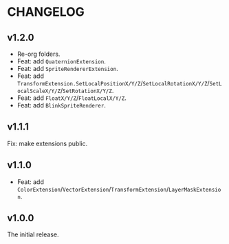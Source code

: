 # CHANGELOG

## v1.2.0

- Re-org folders.
- Feat: add `QuaternionExtension`.
- Feat: add `SpriteRendererExtension`.
- Feat: add `TransformExtension.SetLocalPositionX/Y/Z`/`SetLocalRotationX/Y/Z`/`SetLocalScaleX/Y/Z`/`SetRotationX/Y/Z`.
- Feat: add `FloatX/Y/Z`/`FloatLocalX/Y/Z`.
- Feat: add `BlinkSpriteRenderer`.

## v1.1.1

Fix: make extensions public.

## v1.1.0

- Feat: add `ColorExtension`/`VectorExtension`/`TransformExtension`/`LayerMaskExtension`.

## v1.0.0

The initial release.
